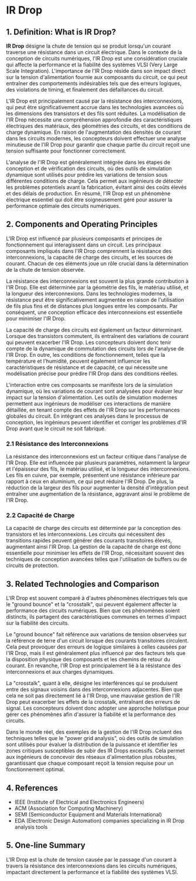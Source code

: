 # IR Drop

## 1. Definition: What is **IR Drop**?
**IR Drop** désigne la chute de tension qui se produit lorsqu'un courant traverse une résistance dans un circuit électrique. Dans le contexte de la conception de circuits numériques, l'IR Drop est une considération cruciale qui affecte la performance et la fiabilité des systèmes VLSI (Very Large Scale Integration). L'importance de l'IR Drop réside dans son impact direct sur la tension d'alimentation fournie aux composants du circuit, ce qui peut entraîner des comportements indésirables tels que des erreurs logiques, des violations de timing, et finalement des défaillances du circuit.

L'IR Drop est principalement causé par la résistance des interconnexions, qui peut être significativement accrue dans les technologies avancées où les dimensions des transistors et des fils sont réduites. La modélisation de l'IR Drop nécessite une compréhension approfondie des caractéristiques électriques des matériaux, des géométries des circuits, et des conditions de charge dynamique. En raison de l'augmentation des densités de courant dans les circuits modernes, les concepteurs doivent effectuer une analyse minutieuse de l'IR Drop pour garantir que chaque partie du circuit reçoit une tension suffisante pour fonctionner correctement.

L'analyse de l'IR Drop est généralement intégrée dans les étapes de conception et de vérification des circuits, où des outils de simulation dynamique sont utilisés pour prédire les variations de tension sous différentes conditions de charge. Cela permet aux ingénieurs de détecter les problèmes potentiels avant la fabrication, évitant ainsi des coûts élevés et des délais de production. En résumé, l'IR Drop est un phénomène électrique essentiel qui doit être soigneusement géré pour assurer la performance optimale des circuits numériques.

## 2. Components and Operating Principles
L'IR Drop est influencé par plusieurs composants et principes de fonctionnement qui interagissent dans un circuit. Les principaux composants impliqués dans l'IR Drop comprennent la résistance des interconnexions, la capacité de charge des circuits, et les sources de courant. Chacun de ces éléments joue un rôle crucial dans la détermination de la chute de tension observée.

La résistance des interconnexions est souvent la plus grande contribution à l'IR Drop. Elle est déterminée par la géométrie des fils, le matériau utilisé, et la longueur des interconnexions. Dans les technologies modernes, la résistance peut être significativement augmentée en raison de l'utilisation de fils plus fins et de distances plus longues entre les composants. Par conséquent, une conception efficace des interconnexions est essentielle pour minimiser l'IR Drop.

La capacité de charge des circuits est également un facteur déterminant. Lorsque des transistors commutent, ils entraînent des variations de courant qui peuvent exacerber l'IR Drop. Les concepteurs doivent donc tenir compte de la dynamique de commutation des circuits lors de l'analyse de l'IR Drop. En outre, les conditions de fonctionnement, telles que la température et l'humidité, peuvent également influencer les caractéristiques de résistance et de capacité, ce qui nécessite une modélisation précise pour prédire l'IR Drop dans des conditions réelles.

L'interaction entre ces composants se manifeste lors de la simulation dynamique, où les variations de courant sont analysées pour évaluer leur impact sur la tension d'alimentation. Les outils de simulation modernes permettent aux ingénieurs de modéliser ces interactions de manière détaillée, en tenant compte des effets de l'IR Drop sur les performances globales du circuit. En intégrant ces analyses dans le processus de conception, les ingénieurs peuvent identifier et corriger les problèmes d'IR Drop avant que le circuit ne soit fabriqué.

### 2.1 Résistance des Interconnexions
La résistance des interconnexions est un facteur critique dans l'analyse de l'IR Drop. Elle est influencée par plusieurs paramètres, notamment la largeur et l'épaisseur des fils, le matériau utilisé, et la longueur des interconnexions. Les fils en cuivre, par exemple, présentent une résistance inférieure par rapport à ceux en aluminium, ce qui peut réduire l'IR Drop. De plus, la réduction de la largeur des fils pour augmenter la densité d'intégration peut entraîner une augmentation de la résistance, aggravant ainsi le problème de l'IR Drop.

### 2.2 Capacité de Charge
La capacité de charge des circuits est déterminée par la conception des transistors et les interconnexions. Les circuits qui nécessitent des transitions rapides peuvent générer des courants transitoires élevés, augmentant ainsi l'IR Drop. La gestion de la capacité de charge est donc essentielle pour minimiser les effets de l'IR Drop, nécessitant souvent des techniques de conception avancées telles que l'utilisation de buffers ou de circuits de protection.

## 3. Related Technologies and Comparison
L'IR Drop est souvent comparé à d'autres phénomènes électriques tels que le "ground bounce" et la "crosstalk", qui peuvent également affecter la performance des circuits numériques. Bien que ces phénomènes soient distincts, ils partagent des caractéristiques communes en termes d'impact sur la fiabilité des circuits.

Le "ground bounce" fait référence aux variations de tension observées sur la référence de terre d'un circuit lorsque des courants transitoires circulent. Cela peut provoquer des erreurs de logique similaires à celles causées par l'IR Drop, mais il est généralement plus influencé par des facteurs tels que la disposition physique des composants et les chemins de retour du courant. En revanche, l'IR Drop est principalement lié à la résistance des interconnexions et aux charges dynamiques.

La "crosstalk", quant à elle, désigne les interférences qui se produisent entre des signaux voisins dans des interconnexions adjacentes. Bien que cela ne soit pas directement lié à l'IR Drop, une mauvaise gestion de l'IR Drop peut exacerber les effets de la crosstalk, entraînant des erreurs de signal. Les concepteurs doivent donc adopter une approche holistique pour gérer ces phénomènes afin d'assurer la fiabilité et la performance des circuits.

Dans le monde réel, des exemples de la gestion de l'IR Drop incluent des techniques telles que le "power grid analysis", où des outils de simulation sont utilisés pour évaluer la distribution de la puissance et identifier les zones critiques susceptibles de subir des IR Drops excessifs. Cela permet aux ingénieurs de concevoir des réseaux d'alimentation plus robustes, garantissant que chaque composant reçoit la tension requise pour un fonctionnement optimal.

## 4. References
- IEEE (Institute of Electrical and Electronics Engineers)
- ACM (Association for Computing Machinery)
- SEMI (Semiconductor Equipment and Materials International)
- EDA (Electronic Design Automation) companies specializing in IR Drop analysis tools

## 5. One-line Summary
L'IR Drop est la chute de tension causée par le passage d'un courant à travers la résistance des interconnexions dans les circuits numériques, impactant directement la performance et la fiabilité des systèmes VLSI.